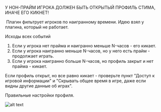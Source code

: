 У НОН-ПРАЙМ ИГРОКА ДОЛЖЕН БЫТЬ ОТКРЫТЫЙ ПРОФИЛЬ СТИМА, ИНАЧЕ ЕГО КИКНЕТ!

​
Плагин фильтрует игроков по наигранному времени. Идею взял у плагина, который не работает.

Исходы всех событий
1. Если у игрока нет прайма и наигранно меньше N-часов - его кикает.
2. Если у игрока наигранно меньше N-часов, но у него есть прайм - продолжает играть.
3. Если у игрока наигранно больше N-часов, но профиль закрыт и нет прайма - кикает.

Если профиль открыт, но все равно кикает - проверьте пункт "Доступ к игровой информации" и "Скрывать общее время в игре, даже если видны другие данные об играх".

Правильные настройки профиля.



![alt text](http://dev.onlyawp.ru/img/blocknoprime.png)

